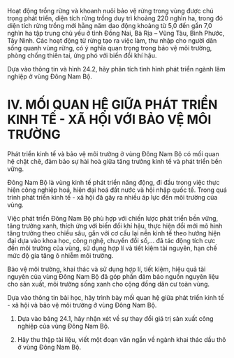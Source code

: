 Hoạt động trồng rừng và khoanh nuôi bảo vệ rừng trong vùng được chú trọng phát triển, diện tích rừng trồng duy trì khoảng 220 nghìn ha, trong đó diện tích rừng trồng mới hằng năm dao động khoảng từ 5,0 đến gần 7,0 nghìn ha tập trung chủ yếu ở tỉnh Đồng Nai, Bà Rịa – Vũng Tàu, Bình Phước, Tây Ninh. Các hoạt động từ rừng tạo ra việc làm, thu nhập cho người dân sống quanh vùng rừng, có ý nghĩa quan trọng trong bảo vệ môi trường, phòng chống thiên tai, ứng phó với biến đổi khí hậu.

Dựa vào thông tin và hình 24.2, hãy phân tích tình hình phát triển ngành lâm nghiệp ở vùng Đông Nam Bộ.

# IV. MỐI QUAN HỆ GIỮA PHÁT TRIỂN KINH TẾ - XÃ HỘI VỚI BẢO VỆ MÔI TRƯỜNG

Phát triển kinh tế và bảo vệ môi trường ở vùng Đông Nam Bộ có mối quan hệ chặt chẽ, đảm bảo sự hài hoà giữa tăng trưởng kinh tế và phát triển bền vững.

Đông Nam Bộ là vùng kinh tế phát triển năng động, đi đầu trong việc thực hiện công nghiệp hoá, hiện đại hoá đất nước và hội nhập quốc tế. Trong quá trình phát triển kinh tế - xã hội đã gây ra nhiều áp lực đến môi trường của vùng.

Việc phát triển Đông Nam Bộ phù hợp với chiến lược phát triển bền vững, tăng trưởng xanh, thích ứng với biến đổi khí hậu, thực hiện đổi mới mô hình tăng trưởng theo chiều sâu, gắn với cơ cấu lại nền kinh tế theo hướng hiện đại dựa vào khoa học, công nghệ, chuyển đổi số,... đã tác động tích cực đến môi trường của vùng, sử dụng hợp lí và tiết kiệm tài nguyên, hạn chế mức độ gia tăng ô nhiễm môi trường.

Bảo vệ môi trường, khai thác và sử dụng hợp lí, tiết kiệm, hiệu quả tài nguyên của vùng Đông Nam Bộ đã góp phần đảm bảo nguồn nguyên liệu cho sản xuất, môi trường sống xanh cho cộng đồng dân cư toàn vùng.

Dựa vào thông tin bài học, hãy trình bày mối quan hệ giữa phát triển kinh tế - xã hội và bảo vệ môi trường ở vùng Đông Nam Bộ.

1. Dựa vào bảng 24.1, hãy nhận xét về sự thay đổi giá trị sản xuất công nghiệp của vùng Đông Nam Bộ.

2. Hãy thu thập tài liệu, viết một đoạn văn ngắn về ngành khai thác dầu thô ở vùng Đông Nam Bộ.